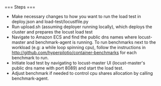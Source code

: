 === Steps ===

- Make necessary changes to how you want to run the load test in deploy.json and load-test/locustfile.py
- Run upload.sh (assuming deployer running locally), which deploys the cluster and prepares the locust load test
- Navigate to Amazon ECS and find the public dns names where locust-master and benchmark-agent is running.
  To run benchmarks next to the workload (e.g: a while loop spinning cpu), follow the instructions in http://github.com/hyperpilotio/container-benchmarks
  for each benchmark to run.
- Initiate load test by navigating to locust-master UI (locust-master's public dns name with port 8089) and start the load test.
- Adjust benchmark if needed to control cpu shares allocation by calling benchmark-agent.